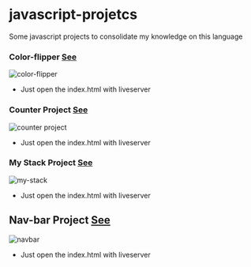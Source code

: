 # javascript-projetcs
Some javascript projects to consolidate my knowledge on this language

### Color-flipper [See](/collor-flipper)
![color-flipper](https://user-images.githubusercontent.com/69260226/140983042-97c69cc7-3756-4a44-9163-d5980fe52439.png)
 - Just open the index.html with liveserver


### Counter Project [See](/counter-project)
![counter project](https://user-images.githubusercontent.com/69260226/140988885-1d69dca8-efb3-46fa-9f4d-e4310e1402a7.png)
- Just open the index.html with liveserver

### My Stack Project [See](/my-stack)
![my-stack](https://user-images.githubusercontent.com/69260226/141014129-010eb86b-7432-4992-a745-2b083c2af14d.png)
- Just open the index.html with liveserver
## Nav-bar Project [See](/nav-bar)
![navbar](https://user-images.githubusercontent.com/69260226/141141007-281bf142-81ac-47f9-9f1a-a7277754992c.png)
- Just open the index.html with liveserver
